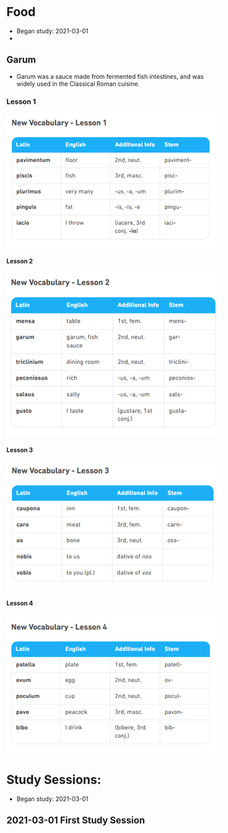 # Food
* Began study: 2021-03-01
* 
## Garum
* Garum was a sauce made from fermented fish intestines, and was widely used in the Classical Roman cuisine. 


### Lesson 1 
![Lesson1](https://github.com/EO4wellness/T-I-L/blob/main/polyglot/latin/Castle-2/Images/flash-cards/Food-Vocab-1.png)

#### Lesson 2 
![Lesson2](https://github.com/EO4wellness/T-I-L/blob/main/polyglot/latin/Castle-2/Images/flash-cards/Food-Vocab-2.png)

#### Lesson 3 
![Lesson3](https://github.com/EO4wellness/T-I-L/blob/main/polyglot/latin/Castle-2/Images/flash-cards/Food-Vocab-3.png)

#### Lesson 4 
![Lesson4](https://github.com/EO4wellness/T-I-L/blob/main/polyglot/latin/Castle-2/Images/flash-cards/Food-Vocab-4.png)

# Study Sessions:
* Began study: 2021-03-01

## 2021-03-01 First Study Session 
